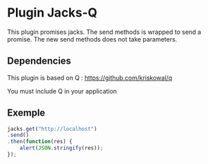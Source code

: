 # Plugin Jacks-Q
This plugin promises jacks. The send methods is wrapped to send a promise. The new send methods does not take parameters.

## Dependencies
This plugin is based on Q : https://github.com/kriskowal/q

You must include Q in your application

## Exemple

```Javascript
jacks.get("http://localhost")
.send()
.then(function(res) {
	alert(JSON.stringify(res));
});
```